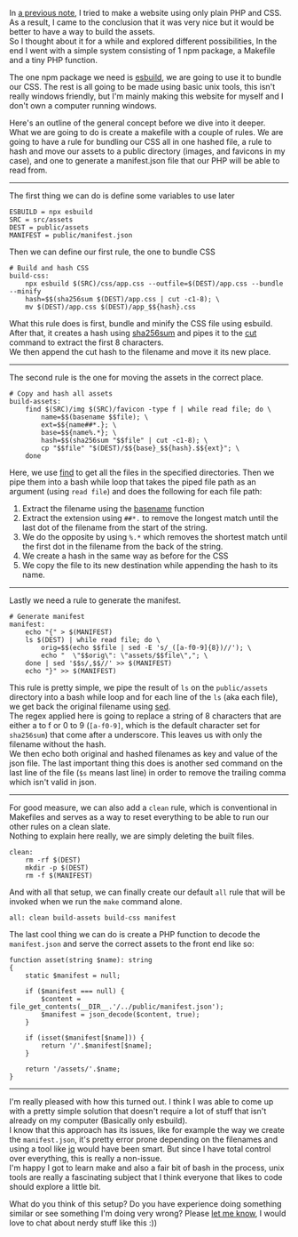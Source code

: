 In <a href="/notes.php?name=making-a-simple-website-with-plain-php">a previous note</a>, I tried to make a website using only plain PHP and CSS. As a result, I came to the conclusion that it was very nice but it would be better to have a way to build the assets.  
So I thought about it for a while and explored different possibilities, In the end I went with a simple system consisting of 1 npm package, a Makefile and a tiny PHP function.

The one npm package we need is <a href="https://esbuild.github.io" target="_blank">esbuild</a>, we are going to use it to bundle our CSS. The rest is all going to be made using basic unix tools, this isn't really windows friendly, but I'm mainly making this website for myself and I don't own a computer running windows.

Here's an outline of the general concept before we dive into it deeper.  
What we are going to do is create a makefile with a couple of rules. We are going to have a rule for bundling our CSS all in one hashed file, a rule to hash and move our assets to a public directory (images, and favicons in my case), and one to generate a manifest.json file that our PHP will be able to read from.

--- 

The first thing we can do is define some variables to use later
```
ESBUILD = npx esbuild
SRC = src/assets
DEST = public/assets
MANIFEST = public/manifest.json
```

Then we can define our first rule, the one to bundle CSS
```
# Build and hash CSS
build-css:
	npx esbuild $(SRC)/css/app.css --outfile=$(DEST)/app.css --bundle --minify
	hash=$$(sha256sum $(DEST)/app.css | cut -c1-8); \
	mv $(DEST)/app.css $(DEST)/app_$${hash}.css
```

What this rule does is first, bundle and minify the CSS file using esbuild. After that, it creates a hash using <a href="https://linux.die.net/man/1/sha256sum" target="_blank">sha256sum</a> and pipes it to the <a href="https://en.wikipedia.org/wiki/Cut_(Unix)">cut</a> command to extract the first 8 characters.  
We then append the cut hash to the filename and move it its new place.

--- 

The second rule is the one for moving the assets in the correct place.
```
# Copy and hash all assets
build-assets:
	find $(SRC)/img $(SRC)/favicon -type f | while read file; do \
		name=$$(basename $$file); \
		ext=$${name##*.}; \
		base=$${name%.*}; \
		hash=$$(sha256sum "$$file" | cut -c1-8); \
		cp "$$file" "$(DEST)/$${base}_$${hash}.$${ext}"; \
	done
```

Here, we use <a href="https://man7.org/linux/man-pages/man1/find.1.html" target="_blank">find</a> to get all the files in the specified directories. Then we pipe them into a bash while loop that takes the piped file path as an argument (using `read file`) and does the following for each file path:
1. Extract the filename using the <a href="https://ss64.com/bash/basename.html" target="_blank">basename</a> function
2. Extract the extension using `##*.` to remove the longest match until the last dot of the filename from the start of the string.
3. We do the opposite by using `%.*` which removes the shortest match until the first dot in the filename from the back of the string.
4. We create a hash in the same way as before for the CSS
5. We copy the file to its new destination while appending the hash to its name.

--- 

Lastly we need a rule to generate the manifest.
```
# Generate manifest
manifest:
	echo "{" > $(MANIFEST)
	ls $(DEST) | while read file; do \
		orig=$$(echo $$file | sed -E 's/_([a-f0-9]{8})//'); \
		echo "  \"$$orig\": \"assets/$$file\","; \
	done | sed '$$s/,$$//' >> $(MANIFEST)
	echo "}" >> $(MANIFEST)
```

This rule is pretty simple, we pipe the result of `ls` on the `public/assets` directory into a bash while loop and for each line of the `ls` (aka each file), we get back the original filename using <a href="https://www.shellunix.com/sed.html" target="_blank">sed</a>.  
The regex applied here is going to replace a string of 8 characters that are either a to f or 0 to 9 (`[a-f0-9]`, which is the default character set for `sha256sum`) that come after a underscore. This leaves us with only the filename without the hash.  
We then echo both original and hashed filenames as key and value of the json file.
The last important thing this does is another sed command on the last line of the file (`$s` means last line) in order to remove the trailing comma which isn't valid in json.

--- 

For good measure, we can also add a `clean` rule, which is conventional in Makefiles and serves as a way to reset everything to be able to run our other rules on a clean slate.  
Nothing to explain here really, we are simply deleting the built files.

```
clean:
	rm -rf $(DEST)
	mkdir -p $(DEST)
	rm -f $(MANIFEST)
```

And with all that setup, we can finally create our default `all` rule that will be invoked when we run the `make` command alone.

```
all: clean build-assets build-css manifest
```

The last cool thing we can do is create a PHP function to decode the `manifest.json` and serve the correct assets to the front end like so:
```
function asset(string $name): string
{
    static $manifest = null;

    if ($manifest === null) {
        $content = file_get_contents(__DIR__.'/../public/manifest.json');
        $manifest = json_decode($content, true);
    }

    if (isset($manifest[$name])) {
        return '/'.$manifest[$name];
    }

    return '/assets/'.$name;
}
```

--- 

I'm really pleased with how this turned out. I think I was able to come up with a pretty simple solution that doesn't require a lot of stuff that isn't already on my computer (Basically only esbuild).  
I know that this approach has its issues, like for example the way we create the `manifest.json`, it's pretty error prone depending on the filenames and using a tool like <a href="https://jqlang.org/" target="_blank">jq</a> would have been smart. But since I have total control over everything, this is really a non-issue.  
I'm happy I got to learn make and also a fair bit of bash in the process, unix tools are really a fascinating subject that I think everyone that likes to code should explore a little bit.

What do you think of this setup? Do you have experience doing something similar or see something I'm doing very wrong? Please <a href="mailto:theoo.dev">let me know</a>, I would love to chat about nerdy stuff like this :))
